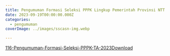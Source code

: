 ```yaml
---
title: Pengumuman Formasi Seleksi PPPK Lingkup Pemerintah Provinsi NTT TA 2023
date: 2023-09-19T00:00:00.000Z
categories:
  - pengumuman
coverImage: ../images/sscasn-img.webp

---
```


[116-Pengumuman-Formasi-Seleksi-PPPK-TA-2023](https://bkd.nttprov.go.id/web/revisi-jadwal-pelaksanaan-casn-tahun-2023/116-pengumuman-formasi-seleksi-pppk-ta-2023/)[Download](https://bkd.nttprov.go.id/web/wp-content/uploads/2023/09/116-Pengumuman-Formasi-Seleksi-PPPK-TA-2023.pdf)
